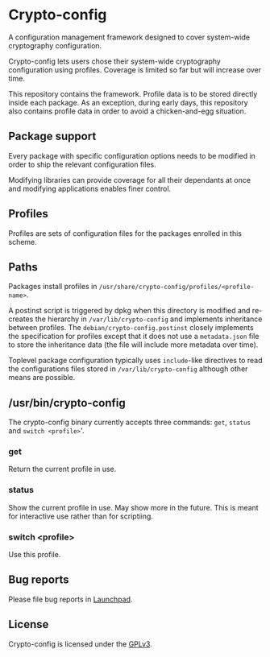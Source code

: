 # Crypto-config

A configuration management framework designed to cover system-wide cryptography configuration.

Crypto-config lets users chose their system-wide cryptography configuration
using profiles. Coverage is limited so far but will increase over time.

This repository contains the framework. Profile data is to be stored directly
inside each package. As an exception, during early days, this repository also
contains profile data in order to avoid a chicken-and-egg situation.

## Package support

Every package with specific configuration options needs to be modified in order
to ship the relevant configuration files.

Modifying libraries can provide coverage for all their dependants at once and
modifying applications enables finer control.

## Profiles

Profiles are sets of configuration files for the packages enrolled in this
scheme.

## Paths

Packages install profiles in `/usr/share/crypto-config/profiles/<profile-name>`.

A postinst script is triggered by dpkg when this directory is modified and
re-creates the hierarchy in `/var/lib/crypto-config` and implements inheritance
between profiles.
The `debian/crypto-config.postinst` closely implements the specification for
profiles except that it does not use a `metadata.json` file to store the
inheritance data (the file will include more metadata over time).

Toplevel package configuration typically uses `include`-like directives to
read the configurations files stored in `/var/lib/crypto-config` although other
means are possible.

## /usr/bin/crypto-config

The crypto-config binary currently accepts three commands: `get`, `status` and
`switch <profile>`'.

### get
Return the current profile in use.

### status
Show the current profile in use. May show more in the future. This is meant for
interactive use rather than for scriptiing.

### switch \<profile\>
Use this profile.

## Bug reports
Please file bug reports in [Launchpad](https://bugs.launchpad.net/crypto-config).

## License
Crypto-config is licensed under the [GPLv3](COPYING).
